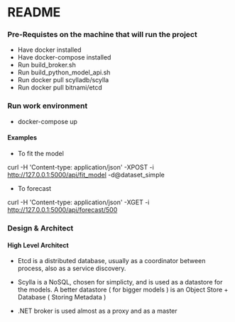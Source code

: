 # README

### Pre-Requistes on the machine that will run the project

  * Have docker installed
  * Have docker-compose installed
  * Run build_broker.sh
  * Run build_python_model_api.sh
  * Run docker pull scylladb/scylla
  * Run docker pull bitnami/etcd

### Run work environment

  * docker-compose up

#### Examples

  * To fit the model

  curl -H 'Content-type: application/json' -XPOST -i http://127.0.0.1:5000/api/fit_model -d@dataset_simple

  * To forecast

  curl -H 'Content-type: application/json' -XGET -i http://127.0.0.1:5000/api/forecast/500


### Design & Architect

#### High Level Architect

  * Etcd is a distributed database, usually as a coordinator between process,
  also as a service discovery.

  * Scylla is a NoSQL, chosen for simplicty, and is used as a datastore for the
  models. A better datastore ( for bigger models ) is an Object Store + Database
  ( Storing Metadata )

  * .NET broker is used almost as a proxy and as a master





